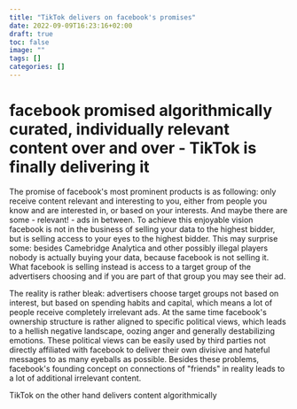 ```yaml
---
title: "TikTok delivers on facebook's promises"
date: 2022-09-09T16:23:16+02:00
draft: true
toc: false
image: ""
tags: []
categories: []
---
```


# facebook promised algorithmically curated, individually relevant content over and over - TikTok is finally delivering it
<!--more-->
The promise of facebook's most prominent products is as following: only receive content relevant and interesting to you, either from people you know and are interested in, or based on your interests. And maybe there are some - relevant! - ads in between.
To achieve this enjoyable vision facebook is not in the business of selling your data to the highest bidder, but is selling access to your eyes to the highest bidder. This may surprise some: besides Camebridge Analytica and other possibly illegal players nobody is actually buying your data, because facebook is not selling it. What facebook is selling instead is access to a target group of the advertisers choosing and if you are part of that group you may see their ad.

The reality is rather bleak: advertisers choose target groups not based on interest, but based on spending habits and capital, which means a lot of people receive completely irrelevant ads. At the same time facebook's ownership structure is rather aligned to specific political views, which leads to a hellish negative landscape, oozing anger and generally destabilizing emotions. These political views can be easily used by third parties not directly affiliated with facebook to deliver their own divisive and hateful messages to as many eyeballs as possible. Besides these problems, facebook's founding concept on connections of "friends" in reality leads to a lot of additional irrelevant content.

TikTok on the other hand delivers content algorithmically 